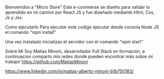 Bienvenidos a "Micro Store"
Este e-commerse se diseño para validar lo aprendido en mi camino por React JS y fue diseñado mediante Html, Css, Js y Jsx.

Como ejecutarlo
Para ejecutar este codigo ejecutar desde consola Node JS el comando "npm install"

Una vez instalado inicializas el servidor con el comando "npm start"

Sobre Mi
Soy Matias Minoni, desarrollador Full Stack en formación, a continuacion comparto mis redes donde pueden encontrar más sobre mi trabajo!
https://github.com/MatiasMinoni

https://www.linkedin.com/in/matias-alberto-minoni-b1b750183/
